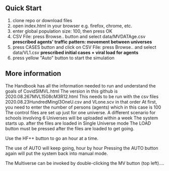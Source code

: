 ## Quick Start
1. clone repo or download files
2. open index.html in your browser e.g. firefox, chrome, etc.
3. enter global population size: 100, then press OK
4. CSV File: press Browse.. button and select data/MVDATAge.csv **prescribed agents' traffic pattern: movement between universes**
5. press CASES button and click on CSV File: press Browse.. and select data/VL1.csv **prescribed initial cases + viral load for agents**
6. press yellow "Auto" button to start the simulation

## More information
The Handbook has all the information needed to run and understand the goals of CovidSIMVL.html
The version in this github is 2020.08.267MVL1508cM3R12.html
This needs to be run with the csv files 2020.08.23HundredMingl3OneU.csv and VLone.scv in that order
At first, you need to enter the number of persons (agents) which in this case is 100
The control files are set up just for one universe. 
A different scenario for schools involving 6 Universes will be uploaded within a week
The system starts up. after the files are loaded in Single Universe mode
The LOAD button must be pressed after the files are loaded to get going.

Use the HF++ button to go an hour at a time.

The use of AUTO will keep going, hour by hour
Pressing the AUTO button again will put the system back into manual mode.

The Multiverse can be invoked by double-clicking the MV button (top left)....
